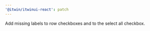 ```yaml
---
'@itwin/itwinui-react': patch
---
```


Add missing labels to row checkboxes and to the select all checkbox.
